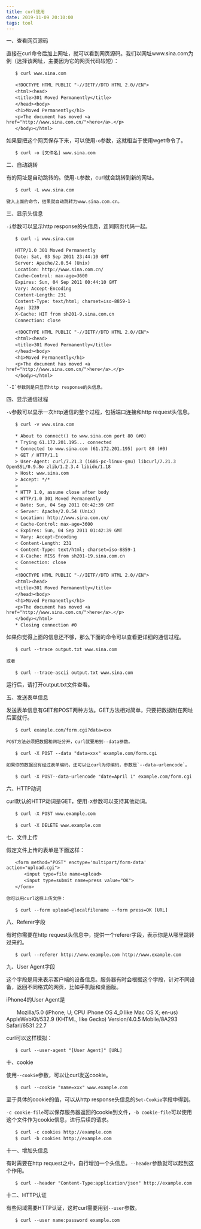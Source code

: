 ```yaml
---
title: curl使用
date: 2019-11-09 20:10:00
tags: tool
---
```

一、查看网页源码

直接在curl命令后加上网址，就可以看到网页源码。我们以网址www.sina.com为例（选择该网址，主要因为它的网页代码较短）：
```
　　$ curl www.sina.com

　　<!DOCTYPE HTML PUBLIC "-//IETF//DTD HTML 2.0//EN">
　　<html><head>
　　<title>301 Moved Permanently</title>
　　</head><body>
　　<h1>Moved Permanently</h1>
　　<p>The document has moved <a href="http://www.sina.com.cn/">here</a>.</p>
　　</body></html>
```

如果要把这个网页保存下来，可以使用`-o`参数，这就相当于使用wget命令了。
```
　　$ curl -o [文件名] www.sina.com
```

二、自动跳转

有的网址是自动跳转的。使用`-L`参数，curl就会跳转到新的网址。
```
　　$ curl -L www.sina.com

键入上面的命令，结果就自动跳转为www.sina.com.cn。
```

三、显示头信息

`-i`参数可以显示http response的头信息，连同网页代码一起。
```
　　$ curl -i www.sina.com

　　HTTP/1.0 301 Moved Permanently
　　Date: Sat, 03 Sep 2011 23:44:10 GMT
　　Server: Apache/2.0.54 (Unix)
　　Location: http://www.sina.com.cn/
　　Cache-Control: max-age=3600
　　Expires: Sun, 04 Sep 2011 00:44:10 GMT
　　Vary: Accept-Encoding
　　Content-Length: 231
　　Content-Type: text/html; charset=iso-8859-1
　　Age: 3239
　　X-Cache: HIT from sh201-9.sina.com.cn
　　Connection: close

　　<!DOCTYPE HTML PUBLIC "-//IETF//DTD HTML 2.0//EN">
　　<html><head>
　　<title>301 Moved Permanently</title>
　　</head><body>
　　<h1>Moved Permanently</h1>
　　<p>The document has moved <a href="http://www.sina.com.cn/">here</a>.</p>
　　</body></html>

`-I`参数则是只显示http response的头信息。
```

四、显示通信过程

`-v`参数可以显示一次http通信的整个过程，包括端口连接和http request头信息。
```
　　$ curl -v www.sina.com

　　* About to connect() to www.sina.com port 80 (#0)
　　* Trying 61.172.201.195... connected
　　* Connected to www.sina.com (61.172.201.195) port 80 (#0)
　　> GET / HTTP/1.1
　　> User-Agent: curl/7.21.3 (i686-pc-linux-gnu) libcurl/7.21.3 OpenSSL/0.9.8o zlib/1.2.3.4 libidn/1.18
　　> Host: www.sina.com
　　> Accept: */*
　　> 
　　* HTTP 1.0, assume close after body
　　< HTTP/1.0 301 Moved Permanently
　　< Date: Sun, 04 Sep 2011 00:42:39 GMT
　　< Server: Apache/2.0.54 (Unix)
　　< Location: http://www.sina.com.cn/
　　< Cache-Control: max-age=3600
　　< Expires: Sun, 04 Sep 2011 01:42:39 GMT
　　< Vary: Accept-Encoding
　　< Content-Length: 231
　　< Content-Type: text/html; charset=iso-8859-1
　　< X-Cache: MISS from sh201-19.sina.com.cn
　　< Connection: close
　　< 
　　<!DOCTYPE HTML PUBLIC "-//IETF//DTD HTML 2.0//EN">
　　<html><head>
　　<title>301 Moved Permanently</title>
　　</head><body>
　　<h1>Moved Permanently</h1>
　　<p>The document has moved <a href="http://www.sina.com.cn/">here</a>.</p>
　　</body></html>
　　* Closing connection #0
```
如果你觉得上面的信息还不够，那么下面的命令可以查看更详细的通信过程。
```
　　$ curl --trace output.txt www.sina.com

或者

　　$ curl --trace-ascii output.txt www.sina.com
```
运行后，请打开output.txt文件查看。

五、发送表单信息

发送表单信息有GET和POST两种方法。GET方法相对简单，只要把数据附在网址后面就行。
```
　　$ curl example.com/form.cgi?data=xxx

POST方法必须把数据和网址分开，curl就要用到--data参数。

　　$ curl -X POST --data "data=xxx" example.com/form.cgi

如果你的数据没有经过表单编码，还可以让curl为你编码，参数是`--data-urlencode`。

　　$ curl -X POST--data-urlencode "date=April 1" example.com/form.cgi
```
六、HTTP动词

curl默认的HTTP动词是GET，使用`-X`参数可以支持其他动词。
```
　　$ curl -X POST www.example.com

　　$ curl -X DELETE www.example.com
```
七、文件上传

假定文件上传的表单是下面这样：
```
　　<form method="POST" enctype='multipart/form-data' action="upload.cgi">
　　　　<input type=file name=upload>
　　　　<input type=submit name=press value="OK">
　　</form>

你可以用curl这样上传文件：

　　$ curl --form upload=@localfilename --form press=OK [URL]
```
八、Referer字段

有时你需要在http request头信息中，提供一个referer字段，表示你是从哪里跳转过来的。
```
　　$ curl --referer http://www.example.com http://www.example.com
```
九、User Agent字段

这个字段是用来表示客户端的设备信息。服务器有时会根据这个字段，针对不同设备，返回不同格式的网页，比如手机版和桌面版。

iPhone4的User Agent是

　　Mozilla/5.0 (iPhone; U; CPU iPhone OS 4_0 like Mac OS X; en-us) AppleWebKit/532.9 (KHTML, like Gecko) Version/4.0.5 Mobile/8A293 Safari/6531.22.7

curl可以这样模拟：
```
　　$ curl --user-agent "[User Agent]" [URL]
```
十、cookie

使用`--cookie`参数，可以让curl发送cookie。
```
　　$ curl --cookie "name=xxx" www.example.com
```
至于具体的cookie的值，可以从http response头信息的`Set-Cookie`字段中得到。

`-c cookie-file`可以保存服务器返回的cookie到文件，`-b cookie-file`可以使用这个文件作为cookie信息，进行后续的请求。
```
　　$ curl -c cookies http://example.com
　　$ curl -b cookies http://example.com
```
十一、增加头信息

有时需要在http request之中，自行增加一个头信息。`--header`参数就可以起到这个作用。
```
　　$ curl --header "Content-Type:application/json" http://example.com
```
十二、HTTP认证

有些网域需要HTTP认证，这时curl需要用到`--user`参数。
```
　　$ curl --user name:password example.com
```